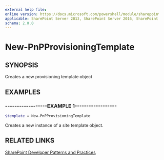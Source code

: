 ```yaml
---
external help file:
online version: https://docs.microsoft.com/powershell/module/sharepoint-pnp/new-pnpprovisioningtemplate
applicable: SharePoint Server 2013, SharePoint Server 2016, SharePoint Server 2019, SharePoint Online
schema: 2.0.0
---
```


# New-PnPProvisioningTemplate

## SYNOPSIS
Creates a new provisioning template object

## EXAMPLES

### ------------------EXAMPLE 1------------------
```powershell
$template = New-PnPProvisioningTemplate
```

Creates a new instance of a site template object.

## RELATED LINKS

[SharePoint Developer Patterns and Practices](https://aka.ms/sppnp)
